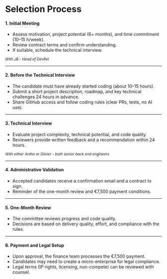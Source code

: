 # Selection Process



#### 1. Initial Meeting

* Assess motivation, project potential (6+ months), and time commitment (10–15 h/week).
* Review contract terms and confirm understanding.
* If suitable, schedule the technical interview.

<sub>_With JB - Head of DevRel_</sub>

***

#### 2. Before the Technical Interview

* The candidate must have already started coding (about 10–15 hours).
* Submit a short project description, roadmap, and key technical challenges 24 hours in advance.
* Share GitHub access and follow coding rules (clear PRs, tests, no AI use).

***

#### 3. Technical Interview

* Evaluate project complexity, technical potential, and code quality.
* Reviewers provide written feedback and a recommendation within 24 hours.

<sub>_With either Antho or Olivier - both senior back end engineers_</sub>&#x20;

***

#### 4. Administrative Validation

* Accepted candidates receive a confirmation email and a contract to sign.
* Reminder of the one-month review and €7,500 payment conditions.

***

#### 5. One-Month Review

* The committee reviews progress and code quality.
* Decisions are based on delivery quality, effort, and compliance with the rules.

***

#### 6. Payment and Legal Setup

* Upon approval, the finance team processes the €7,500 payment.
* Candidates may need to create a micro-enterprise for legal compliance.
* Legal terms (IP rights, licensing, non-compete) can be reviewed with counsel.
